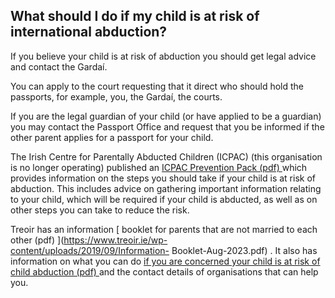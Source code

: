 ##  What should I do if my child is at risk of international abduction?

If you believe your child is at risk of abduction you should get legal advice
and contact the Gardaí.

You can apply to the court requesting that it direct who should hold the
passports, for example, you, the Gardaí, the courts.

If you are the legal guardian of your child (or have applied to be a guardian)
you may contact the Passport Office and request that you be informed if the
other parent applies for a passport for your child.

The Irish Centre for Parentally Abducted Children (ICPAC) (this organisation
is no longer operating) published an [ ICPAC Prevention Pack (pdf)
](https://www.treoir.ie/wp-content/uploads/2018/03/Prevention-Pack.pdf) which
provides information on the steps you should take if your child is at risk of
abduction. This includes advice on gathering important information relating to
your child, which will be required if your child is abducted, as well as on
other steps you can take to reduce the risk.

Treoir has an information [ booklet for parents that are not married to each
other (pdf) ](https://www.treoir.ie/wp-content/uploads/2019/09/Information-
Booklet-Aug-2023.pdf) . It also has information on what you can do [ if you
are concerned your child is at risk of child abduction (pdf)
](https://www.treoir.ie/wp-content/uploads/2018/03/Abduction.pdf) and the
contact details of organisations that can help you.
